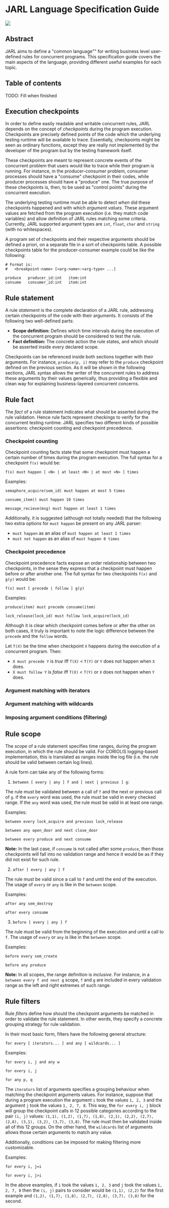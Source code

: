 # JARL Language Specification Guide

![](jarl_logo2.png)

## Abstract

JARL aims to define a "common language"" for writing business level user-defined rules for concurrent programs. This specification guide covers the main aspects of the language, providing different useful examples for each topic.

## Table of contents

TODO: Fill when finished


## Execution checkpoints

In order to define easily readable and writable concurrent rules, JARL depends on the concept of _checkpoints_ during the program execution. Checkpoints are precisely defined points of the code which the underlying testing runtime will be available to trace. Essentially, checkpoints might be seen as ordinary functions, except they are really not implemented by the developer of the program but by the testing framework itself.

These checkpoints are meant to represent concrete events of the concurrent problem that users would like to trace while their program is running. For instance, in the producer-consumer problem, consumer processes should have a "consume" checkpoint in their codes, while producer processes should have a "produce" one. The true purpose of these checkpoints is, then, to be used as "control points" during the concurrent execution. 

The underlying testing runtime must be able to detect _when_ did these checkpoints happened and with _which argument values_. These argument values are fetched from the program execution (i.e. they match code variables) and allow definition of JARL rules matching some criteria. Currently, JARL supported argument types are `int`, `float`, `char` and `string` (with no whitespaces).

A program set of checkpoints and their respective arguments should be defined a priori, on a separate file in a sort of checkpoints table. A possible checkpoints table for the producer-consumer example could be like the following:

```
# Format is:
#   <breakpoint-name> [<arg-name>:<arg-type> ...]

produce   producer_id:int   item:int
consume   consumer_id:int   item:int
``` 

## Rule statement

A rule _statement_ is the complete declaration of a JARL rule, addressing certain checkpoints of the code with their arguments. It consists of the following two well-defined parts:

- **Scope definition:** Defines which time intervals during the execution of the concurrent program should be considered to test the rule.
- **Fact definition:** The concrete action the rule states, and which should be asserted inside every declared scope.

Checkpoints can be referenced inside both sections together with their arguments. For instance, `produce(p, i)` may refer to the `produce` checkpoint defined on the previous section. As it will be shown in the following sections, JARL syntax allows the writer of the concurrent rules to address these arguments by their values generically, thus providing a flexible and clean way for explaining business-layered concurrent concerns.

## Rule fact

The _fact_ of a rule statement indicates what should be asserted during the rule validation. Hence rule facts represent checkings to verify for the concurrent testing runtime. JARL specifies two different kinds of possible assertions: checkpoint counting and checkpoint precedence.

### Checkpoint counting

Checkpoint counting facts state that some checkpoint must happen a certain number of times during the program execution. The full syntax for a checkpoint `f(x)` would be: 

```f(x) must happen [ <N> | at least <N> | at most <N> ] times ```

Examples:

```semaphore_acquire(sem_id) must happen at most 5 times```

```consume_item() must happen 10 times```

```message_recieve(msg) must happen at least 1 times```

Additionally, it is suggested (although not totally needed) that the following two extra options for `must happen` be present on any JARL parser:

- `must happen` as an alias of `must happen at least 1 times`
- `must not happen` as an alias of `must happen 0 times`

### Checkpoint precedence

Checkpoint precedence facts expose an order relationship between two checkpoints, in the sense they express that a checkpoint must happen before or after another one. The full syntax for two checkpoints `f(x)` and `g(y)` would be:

```f(x) must [ precede | follow ] g(y)```

Examples:

```produce(item) must precede consume(item)```

```lock_release(lock_id) must follow lock_acquire(lock_id)```

Although it is clear which checkpoint comes before or after the other on both cases, it truly is important to note the logic difference between the `precede` and the `follow` words.

Let `T(X)` be the time when checkpoint `X` happens during the execution of a concurrent program. Then:

- `X must precede Y` is _true_ iff `T(X)` < `T(Y)` or `Y` does not happen when `X` does.
- `X must follow Y` is _false_ iff `T(X)` < `T(Y)` or `X` does not happen when `Y` does.

### Argument matching with iterators



### Argument matching with wildcards

### Imposing argument conditions (filtering)

## Rule scope

The _scope_ of a rule statement specifies time ranges, during the program execution, in which the rule should be valid. For CORIOLIS logging-based implementation, this is translated as ranges inside the log file (i.e. the rule should be valid between certain log lines).

A rule form can take any of the following forms:

1. ```between [ every | any ] f and [ next | previous ] g```:  

The rule must be validated between a call of `f` and the next or previous call of `g`. if the `every` word was used, the rule must be valid in every checked range. If the `any` word was used, the rule must be valid in at least one range.

Examples:

```
between every lock_acquire and previous lock_release
```

```
between any open_door and next close_door
```

```
between every produce and next consume
```

**Note:** In the last case, if `consume` is not called after some `produce`, then those checkpoints will fall into no validation range and hence it would be as if they did not exist for such rule.

2. ```after [ every | any ] f```

The rule must be valid since a call to `f` and until the end of the execution. The usage of `every` or `any` is like in the `between` scope.

Examples:
```
after any sem_destroy
```
```
after every consume
```

3. ```before [ every | any ] f```

The rule must be valid from the beginning of the execution and until a call to `f`. The usage of `every` or `any` is like in the `between` scope.

Examples:
```
before every sem_create
```
```
before any produce
```

**Note:** In all scopes, the range definition is _inclusive_. For instance, in a `between every f and next g` scope, `f` and `g` are included in every validation range as the left and right extremes of such range.

## Rule filters

Rule _filters_ define how should the checkpoint arguments be matched in order to validate the rule statement. In other words, they specify a concrete grouping strategy for rule validation.

In their most basic form, filters have the following general structure:

```for every [ iterators... ] and any [ wildcards... ]```

Examples:


```
for every i, j and any w
```
```
for every i, j
```
```
for any p, q
```

The `iterators` list of arguments specifies a grouping behaviour when matching the checkpoint arguments values. For instance, suppose that during a program execution the argument `i` took the values `1, 2, 3` and the argument `j` took the values `1, 2, 7, 8`. This way, the `for every i, j` block will group the checkpoint calls in 12 possible categories according to the pair `(i, j)` values: `(1,1), (1,2), (1,7), (1,8), (2,1), (2,2), (2,7), (2,8), (3,1), (3,2), (3,7), (3,8)`. The rule must then be validated inside all of this 12 groups. On the other hand, the `wildcards` list of arguments allows those certain arguments to match any value.

Additionally, conditions can be imposed for making filtering more customizable. 

Examples:

```
for every i, j=i
```

```
for every i, j>i
```

In the above examples, if `i` took the values `1, 2, 3` and `j` took the values `1, 2, 7, 8` then the `(i, j)` pairs to consider would be `(1,1), (2,2)` for the first example and `(1,2), (1,7), (1,8), (2,7), (2,8), (3,7), (3,8)` for the second.

